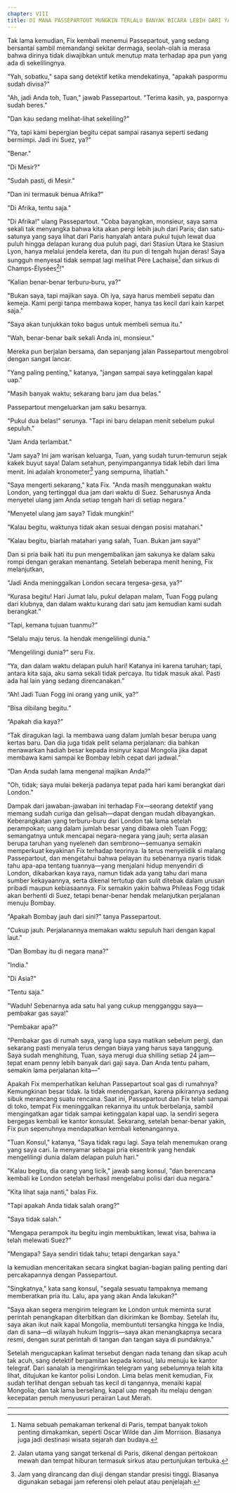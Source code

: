 ```yaml
---
chapter: VIII
title: DI MANA PASSEPARTOUT MUNGKIN TERLALU BANYAK BICARA LEBIH DARI YANG SEHARUSNYA
---
```


Tak lama kemudian, Fix kembali menemui Passepartout, yang sedang bersantai sambil memandangi sekitar dermaga, seolah-olah ia merasa bahwa dirinya tidak diwajibkan untuk menutup mata terhadap apa pun yang ada di sekelilingnya.

"Yah, sobatku," sapa sang detektif ketika mendekatinya, "apakah paspormu sudah divisa?"

"Ah, jadi Anda toh, Tuan," jawab Passepartout. "Terima kasih, ya, paspornya sudah beres."

"Dan kau sedang melihat-lihat sekeliling?"

"Ya, tapi kami bepergian begitu cepat sampai rasanya seperti sedang bermimpi. Jadi ini Suez, ya?"

"Benar."

"Di Mesir?"

"Sudah pasti, di Mesir."

"Dan ini termasuk benua Afrika?"

"Di Afrika, tentu saja."

"Di Afrika!" ulang Passepartout. "Coba bayangkan, monsieur, saya sama sekali tak menyangka bahwa kita akan pergi lebih jauh dari Paris; dan satu-satunya yang saya lihat dari Paris hanyalah antara pukul tujuh lewat dua puluh hingga delapan kurang dua puluh pagi, dari Stasiun Utara ke Stasiun Lyon, hanya melalui jendela kereta, dan itu pun di tengah hujan deras! Saya sungguh menyesal tidak sempat lagi melihat Père Lachaise[^1] dan sirkus di Champs-Élysées[^2]!"

"Kalian benar-benar terburu-buru, ya?"

"Bukan saya, tapi majikan saya. Oh iya, saya harus membeli sepatu dan kemeja. Kami pergi tanpa membawa koper, hanya tas kecil dari kain karpet saja."

"Saya akan tunjukkan toko bagus untuk membeli semua itu."

"Wah, benar-benar baik sekali Anda ini, monsieur."

Mereka pun berjalan bersama, dan sepanjang jalan Passepartout mengobrol dengan sangat lancar.

"Yang paling penting," katanya, "jangan sampai saya ketinggalan kapal uap."

"Masih banyak waktu; sekarang baru jam dua belas."

Passepartout mengeluarkan jam saku besarnya.

"Pukul dua belas!" serunya. "Tapi ini baru delapan menit sebelum pukul sepuluh."

"Jam Anda terlambat."

"Jam saya? Ini jam warisan keluarga, Tuan, yang sudah turun-temurun sejak kakek buyut saya! Dalam setahun, penyimpangannya tidak lebih dari lima menit. Ini adalah kronometer[^3] yang sempurna, lihatlah."

"Saya mengerti sekarang," kata Fix. "Anda masih menggunakan waktu London, yang tertinggal dua jam dari waktu di Suez. Seharusnya Anda menyetel ulang jam Anda setiap tengah hari di setiap negara."

"Menyetel ulang jam saya? Tidak mungkin!"

"Kalau begitu, waktunya tidak akan sesuai dengan posisi matahari."

"Kalau begitu, biarlah matahari yang salah, Tuan. Bukan jam saya!"

Dan si pria baik hati itu pun mengembalikan jam sakunya ke dalam saku rompi dengan gerakan menantang. Setelah beberapa menit hening, Fix melanjutkan,

"Jadi Anda meninggalkan London secara tergesa-gesa, ya?"

“Kurasa begitu! Hari Jumat lalu, pukul delapan malam, Tuan Fogg pulang dari klubnya, dan dalam waktu kurang dari satu jam kemudian kami sudah berangkat.”

“Tapi, kemana tujuan tuanmu?”

“Selalu maju terus. Ia hendak mengelilingi dunia.”

“Mengelilingi dunia?” seru Fix.

“Ya, dan dalam waktu delapan puluh hari! Katanya ini karena taruhan; tapi, antara kita saja, aku sama sekali tidak percaya. Itu tidak masuk akal. Pasti ada hal lain yang sedang direncanakan.”

“Ah! Jadi Tuan Fogg ini orang yang unik, ya?”

“Bisa dibilang begitu.”

“Apakah dia kaya?”

“Tak diragukan lagi. Ia membawa uang dalam jumlah besar berupa uang kertas baru. Dan dia juga tidak pelit selama perjalanan: dia bahkan menawarkan hadiah besar kepada insinyur kapal Mongolia jika dapat membawa kami sampai ke Bombay lebih cepat dari jadwal.”

"Dan Anda sudah lama mengenal majikan Anda?"

"Oh, tidak; saya mulai bekerja padanya tepat pada hari kami berangkat dari London."

Dampak dari jawaban-jawaban ini terhadap Fix—seorang detektif yang memang sudah curiga dan gelisah—dapat dengan mudah dibayangkan. Keberangkatan yang terburu-buru dari London tak lama setelah perampokan; uang dalam jumlah besar yang dibawa oleh Tuan Fogg; semangatnya untuk mencapai negara-negara yang jauh; serta alasan berupa taruhan yang nyeleneh dan sembrono—semuanya semakin memperkuat keyakinan Fix terhadap teorinya. Ia terus menyelidik si malang Passepartout, dan mengetahui bahwa pelayan itu sebenarnya nyaris tidak tahu apa-apa tentang tuannya—yang menjalani hidup menyendiri di London, dikabarkan kaya raya, namun tidak ada yang tahu dari mana sumber kekayaannya, serta dikenal tertutup dan sulit ditebak dalam urusan pribadi maupun kebiasaannya. Fix semakin yakin bahwa Phileas Fogg tidak akan berhenti di Suez, tetapi benar-benar hendak melanjutkan perjalanan menuju Bombay.

"Apakah Bombay jauh dari sini?" tanya Passepartout.

"Cukup jauh. Perjalanannya memakan waktu sepuluh hari dengan kapal laut."

"Dan Bombay itu di negara mana?"

"India."

"Di Asia?"

"Tentu saja."

"Waduh! Sebenarnya ada satu hal yang cukup mengganggu saya—pembakar gas saya!"

"Pembakar apa?"

"Pembakar gas di rumah saya, yang lupa saya matikan sebelum pergi, dan sekarang pasti menyala terus dengan biaya yang harus saya tanggung. Saya sudah menghitung, Tuan, saya merugi dua shilling setiap 24 jam—tepat enam penny lebih banyak dari gaji saya. Dan Anda tentu paham, semakin lama perjalanan kita—"

Apakah Fix memperhatikan keluhan Passepartout soal gas di rumahnya? Kemungkinan besar tidak. Ia tidak mendengarkan, karena pikirannya sedang sibuk merancang suatu rencana. Saat ini, Passepartout dan Fix telah sampai di toko, tempat Fix meninggalkan rekannya itu untuk berbelanja, sambil mengingatkan agar tidak sampai ketinggalan kapal uap. Ia sendiri segera bergegas kembali ke kantor konsulat. Sekarang, setelah benar-benar yakin, Fix pun sepenuhnya mendapatkan kembali ketenangannya.

"Tuan Konsul," katanya, "Saya tidak ragu lagi. Saya telah menemukan orang yang saya cari. Ia menyamar sebagai pria eksentrik yang hendak mengelilingi dunia dalam delapan puluh hari."

"Kalau begitu, dia orang yang licik," jawab sang konsul, "dan berencana kembali ke London setelah berhasil mengelabui polisi dari dua negara."

"Kita lihat saja nanti," balas Fix.

"Tapi apakah Anda tidak salah orang?"

"Saya tidak salah."

"Mengapa perampok itu begitu ingin membuktikan, lewat visa, bahwa ia telah melewati Suez?"

"Mengapa? Saya sendiri tidak tahu; tetapi dengarkan saya."

Ia kemudian menceritakan secara singkat bagian-bagian paling penting dari percakapannya dengan Passepartout.

"Singkatnya," kata sang konsul, "segala sesuatu tampaknya memang memberatkan pria itu. Lalu, apa yang akan Anda lakukan?"

"Saya akan segera mengirim telegram ke London untuk meminta surat perintah penangkapan diterbitkan dan dikirimkan ke Bombay. Setelah itu, saya akan ikut naik kapal Mongolia, membuntuti tersangka hingga ke India, dan di sana—di wilayah hukum Inggris—saya akan menangkapnya secara resmi, dengan surat perintah di tangan dan tangan saya di pundaknya."

Setelah mengucapkan kalimat tersebut dengan nada tenang dan sikap acuh tak acuh, sang detektif berpamitan kepada konsul, lalu menuju ke kantor telegraf. Dari sanalah ia mengirimkan telegram yang sebelumnya telah kita lihat, ditujukan ke kantor polisi London. Lima belas menit kemudian, Fix sudah terlihat dengan sebuah tas kecil di tangannya, menaiki kapal Mongolia; dan tak lama berselang, kapal uap megah itu melaju dengan kecepatan penuh menyusuri perairan Laut Merah.

---

[^1]: Nama sebuah pemakaman terkenal di Paris, tempat banyak tokoh penting dimakamkan, seperti Oscar Wilde dan Jim Morrison. Biasanya juga jadi destinasi wisata sejarah dan budaya.

[^2]: Jalan utama yang sangat terkenal di Paris, dikenal dengan pertokoan mewah dan tempat hiburan termasuk sirkus atau pertunjukan terbuka.

[^3]: Jam yang dirancang dan diuji dengan standar presisi tinggi. Biasanya digunakan sebagai jam referensi oleh pelaut atau penjelajah.
